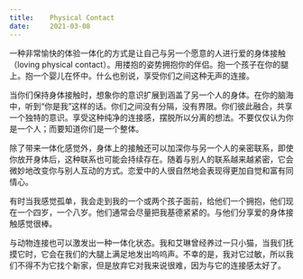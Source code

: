 ```yaml
---
title:    Physical Contact
date:     2021-03-08
---
```


一种非常愉快的体验一体化的方式是让自己与另一个愿意的人进行爱的身体接触（loving physical contact）。用搂抱的姿势拥抱你的伴侣。抱一个孩子在你的腿上。抱一个婴儿在怀中。什么也别说，享受你们之间这种无声的连接。

当你们保持身体接触时，想象你的意识扩展到涵盖了另一个人的身体。在你的脑海中，听到“你是我”这样的话。你们之间没有分隔，没有界限。你们彼此融合，共享一个独特的意识。享受这种纯净的连接感，摆脱所以分离的想法。不要仅仅认为你是一个人；而要知道你们是一个整体。

除了带来一体化感觉外，身体上的接触还可以加深你与另一个人的亲密联系，即使你放开身体后，这种联系也可能会持续存在。随着与别人的联系越来越紧密，它会微妙地改变你与别人互动的方式。恋爱中的人很自然地会表现得更加自觉和富有同情心。

有时当我感觉孤单，我会走到我的一个或两个孩子面前，给他们一个拥抱，他们现在一个四岁，一个八岁。他们通常会尽量把我基德紧紧的。与他们分享爱的身体接触感觉很棒。

与动物连接也可以激发出一种一体化状态。我和艾琳曾经养过一只小猫，当我们抚摸它时，它会在我们的大腿上满足地发出呜呜声。不幸的是，我对它过敏，所以我们不得不为它找个新家，但是放弃它对我来说很难，因为与它的连接感太好了。

